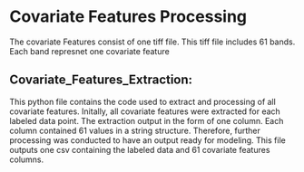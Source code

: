 # Covariate Features Processing

The covariate Features consist of one tiff file. This tiff file includes 61 bands. Each band represnet one covariate feature



## Covariate_Features_Extraction:

This python file contains the code used to extract and processing of all covariate features. Initally, all covariate features were extracted for each labeled data point. The extraction output in the form of one column. Each column contained 61 values in a string structure. Therefore, further processing was conducted to have an output ready for modeling. This file outputs one csv containing the labeled data and 61 covariate features columns. 

     





